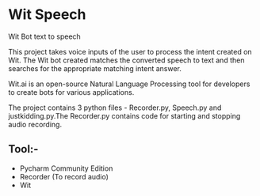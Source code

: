 # Wit Speech
Wit Bot text to speech

This project takes voice inputs of the user to process the intent created on Wit. The Wit bot created matches the converted speech to text and then searches for the appropriate matching intent answer.

Wit.ai is an open-source Natural Language Processing tool for developers to create bots for various applications.

The project contains 3 python files - Recorder.py, Speech.py and justkidding.py.The Recorder.py contains code for starting and stopping audio recording.

## Tool:-
   - Pycharm Community Edition
   - Recorder (To record audio)
   - Wit

